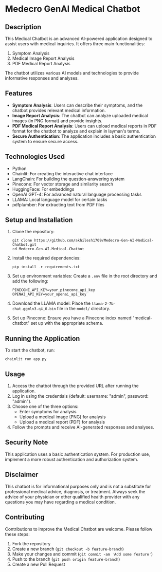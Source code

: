 # Medecro GenAI Medical Chatbot

## Description
This Medical Chatbot is an advanced AI-powered application designed to assist users with medical inquiries. It offers three main functionalities:
1. Symptom Analysis
2. Medical Image Report Analysis
3. PDF Medical Report Analysis

The chatbot utilizes various AI models and technologies to provide informative responses and analyses.

## Features
- **Symptom Analysis**: Users can describe their symptoms, and the chatbot provides relevant medical information.
- **Image Report Analysis**: The chatbot can analyze uploaded medical images (in PNG format) and provide insights.
- **PDF Medical Report Analysis**: Users can upload medical reports in PDF format for the chatbot to analyze and explain in layman's terms.
- **Secure Authentication**: The application includes a basic authentication system to ensure secure access.

## Technologies Used
- Python
- Chainlit: For creating the interactive chat interface
- LangChain: For building the question-answering system
- Pinecone: For vector storage and similarity search
- HuggingFace: For embeddings
- OpenAI GPT-4: For advanced natural language processing tasks
- LLAMA: Local language model for certain tasks
- pdfplumber: For extracting text from PDF files

## Setup and Installation
1. Clone the repository:
   ```
   git clone https://github.com/akhilesh1709/Medecro-Gen-AI-Medical-Chatbot.git
   cd Medecro-Gen-AI-Medical-Chatbot
   ```

2. Install the required dependencies:
   ```
   pip install -r requirements.txt
   ```

3. Set up environment variables:
   Create a `.env` file in the root directory and add the following:
   ```
   PINECONE_API_KEY=your_pinecone_api_key
   OPENAI_API_KEY=your_openai_api_key
   ```

4. Download the LLAMA model:
   Place the `llama-2-7b-chat.ggmlv3.q4_0.bin` file in the `model/` directory.

5. Set up Pinecone:
   Ensure you have a Pinecone index named "medical-chatbot" set up with the appropriate schema.

## Running the Application
To start the chatbot, run:
```
chainlit run app.py
```

## Usage
1. Access the chatbot through the provided URL after running the application.
2. Log in using the credentials (default: username: "admin", password: "admin").
3. Choose one of the three options:
   - Enter symptoms for analysis
   - Upload a medical image (PNG) for analysis
   - Upload a medical report (PDF) for analysis
4. Follow the prompts and receive AI-generated responses and analyses.

## Security Note
This application uses a basic authentication system. For production use, implement a more robust authentication and authorization system.

## Disclaimer
This chatbot is for informational purposes only and is not a substitute for professional medical advice, diagnosis, or treatment. Always seek the advice of your physician or other qualified health provider with any questions you may have regarding a medical condition.

## Contributing
Contributions to improve the Medical Chatbot are welcome. Please follow these steps:
1. Fork the repository
2. Create a new branch (`git checkout -b feature-branch`)
3. Make your changes and commit (`git commit -am 'Add some feature'`)
4. Push to the branch (`git push origin feature-branch`)
5. Create a new Pull Request
